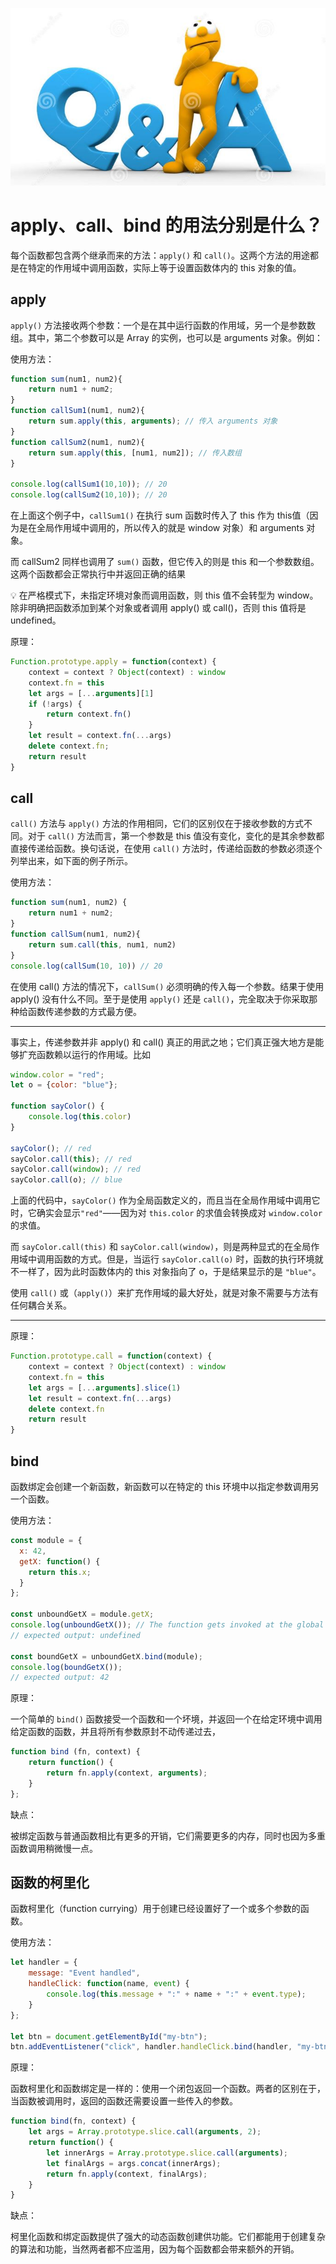 ![apply](../images/qa.jpg)

# apply、call、bind 的用法分别是什么？

每个函数都包含两个继承而来的方法：`apply()` 和 `call()`。这两个方法的用途都是在特定的作用域中调用函数，实际上等于设置函数体内的 this 对象的值。

## apply

`apply()` 方法接收两个参数：一个是在其中运行函数的作用域，另一个是参数数组。其中，第二个参数可以是 Array 的实例，也可以是 arguments 对象。例如：

使用方法：

```jsx
function sum(num1, num2){
	return num1 + num2;
}
function callSum1(num1, num2){
	return sum.apply(this, arguments); // 传入 arguments 对象
}
function callSum2(num1, num2){
	return sum.apply(this, [num1, num2]); // 传入数组
}

console.log(callSum1(10,10)); // 20
console.log(callSum2(10,10)); // 20
```

在上面这个例子中，`callSum1()` 在执行 sum 函数时传入了 this 作为 this值（因为是在全局作用域中调用的，所以传入的就是 window 对象）和 arguments 对象。

而 callSum2 同样也调用了 `sum()` 函数，但它传入的则是 this 和一个参数数组。这两个函数都会正常执行中并返回正确的结果

<aside>
💡 在严格模式下，未指定环境对象而调用函数，则 this 值不会转型为 window。除非明确把函数添加到某个对象或者调用 apply() 或 call()，否则 this 值将是 undefined。

</aside>

原理：

```jsx
Function.prototype.apply = function(context) {
	context = context ? Object(context) : window
	context.fn = this
	let args = [...arguments][1]
	if (!args) {
		return context.fn()
	}
	let result = context.fn(...args)
	delete context.fn;
	return result
}
```

## call

`call()` 方法与 `apply()` 方法的作用相同，它们的区别仅在于接收参数的方式不同。对于 `call()` 方法而言，第一个参数是 this 值没有变化，变化的是其余参数都直接传递给函数。换句话说，在使用 `call()` 方法时，传递给函数的参数必须逐个列举出来，如下面的例子所示。

使用方法：

```jsx
function sum(num1, num2) {
	return num1 + num2;
}
function callSum(num1, num2){
	return sum.call(this, num1, num2)
}
console.log(callSum(10, 10)) // 20
```

在使用 call() 方法的情况下，`callSum()` 必须明确的传入每一个参数。结果于使用 apply() 没有什么不同。至于是使用 `apply()` 还是 `call()`，完全取决于你采取那种给函数传递参数的方式最方便。

---

事实上，传递参数并非 apply() 和 call() 真正的用武之地；它们真正强大地方是能够扩充函数赖以运行的作用域。比如

```jsx
window.color = "red";
let o = {color: "blue"};

function sayColor() {
	console.log(this.color)
}

sayColor(); // red
sayColor.call(this); // red
sayColor.call(window); // red
sayColor.call(o); // blue
```

上面的代码中，`sayColor()` 作为全局函数定义的，而且当在全局作用域中调用它时，它确实会显示`"red"`——因为对 `this.color` 的求值会转换成对 `window.color` 的求值。

而 `sayColor.call(this)` 和 `sayColor.call(window)`，则是两种显式的在全局作用域中调用函数的方式。但是，当运行 `sayColor.call(o)` 时，函数的执行环境就不一样了，因为此时函数体内的 this 对象指向了 o，于是结果显示的是 `"blue"`。

使用 `call()` 或（`apply()`）来扩充作用域的最大好处，就是对象不需要与方法有任何耦合关系。

---

原理：

```jsx
Function.prototype.call = function(context) {
	context = context ? Object(context) : window
	context.fn = this
	let args = [...arguments].slice(1)
	let result = context.fn(...args)
	delete context.fn
	return result
}
```

## bind

函数绑定会创建一个新函数，新函数可以在特定的 this 环境中以指定参数调用另一个函数。

使用方法：

```jsx
const module = {
  x: 42,
  getX: function() {
    return this.x;
  }
};

const unboundGetX = module.getX;
console.log(unboundGetX()); // The function gets invoked at the global scope
// expected output: undefined

const boundGetX = unboundGetX.bind(module);
console.log(boundGetX());
// expected output: 42
```

原理：

一个简单的 `bind()` 函数接受一个函数和一个坏境，并返回一个在给定环境中调用给定函数的函数，并且将所有参数原封不动传递过去，

```jsx
function bind (fn, context) {
	return function() {
		return fn.apply(context, arguments);
	}
};
```

缺点：

被绑定函数与普通函数相比有更多的开销，它们需要更多的内存，同时也因为多重函数调用稍微慢一点。

## 函数的柯里化

函数柯里化（function currying）用于创建已经设置好了一个或多个参数的函数。

使用方法：

```jsx
let handler = {
	message: "Event handled",
	handleClick: function(name, event) {
		console.log(this.message + ":" + name + ":" + event.type);
	}
};

let btn = document.getElementById("my-btn");
btn.addEventListener("click", handler.handleClick.bind(handler, "my-btn"), false);

```

原理：

函数柯里化和函数绑定是一样的：使用一个闭包返回一个函数。两者的区别在于，当函数被调用时，返回的函数还需要设置一些传入的参数。

```jsx
function bind(fn, context) {
	let args = Array.prototype.slice.call(arguments, 2);
	return function() {
		let innerArgs = Array.prototype.slice.call(arguments);
		let finalArgs = args.concat(innerArgs);
		return fn.apply(context, finalArgs);
	}
}
```

缺点：

柯里化函数和绑定函数提供了强大的动态函数创建供功能。它们都能用于创建复杂的算法和功能，当然两者都不应滥用，因为每个函数都会带来额外的开销。